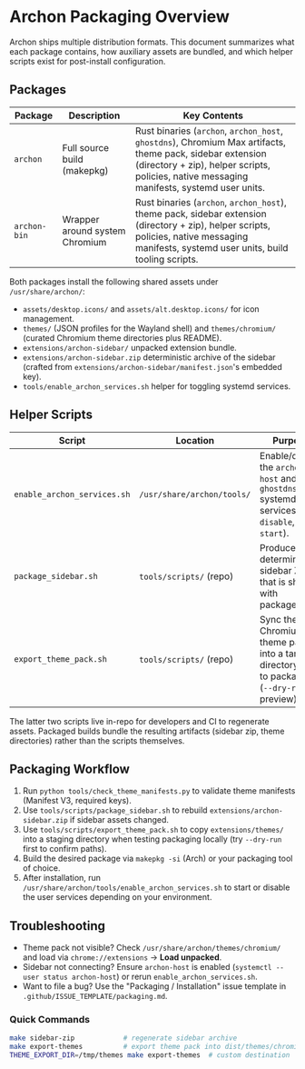 # Archon Packaging Overview

Archon ships multiple distribution formats. This document summarizes what each package contains, how auxiliary assets are bundled, and which helper scripts exist for post-install configuration.

## Packages

| Package | Description | Key Contents |
| --- | --- | --- |
| `archon` | Full source build (makepkg) | Rust binaries (`archon`, `archon_host`, `ghostdns`), Chromium Max artifacts, theme pack, sidebar extension (directory + zip), helper scripts, policies, native messaging manifests, systemd user units. |
| `archon-bin` | Wrapper around system Chromium | Rust binaries (`archon`, `archon_host`), theme pack, sidebar extension (directory + zip), helper scripts, policies, native messaging manifests, systemd user units, build tooling scripts. |

Both packages install the following shared assets under `/usr/share/archon/`:

- `assets/desktop.icons/` and `assets/alt.desktop.icons/` for icon management.
- `themes/` (JSON profiles for the Wayland shell) and `themes/chromium/` (curated Chromium theme directories plus README).
- `extensions/archon-sidebar/` unpacked extension bundle.
- `extensions/archon-sidebar.zip` deterministic archive of the sidebar (crafted from `extensions/archon-sidebar/manifest.json`'s embedded key).
- `tools/enable_archon_services.sh` helper for toggling systemd services.

## Helper Scripts

| Script | Location | Purpose |
| --- | --- | --- |
| `enable_archon_services.sh` | `/usr/share/archon/tools/` | Enable/disable the `archon-host` and `ghostdns` systemd user services (`--disable`, `--no-start`). |
| `package_sidebar.sh` | `tools/scripts/` (repo) | Produce the deterministic sidebar ZIP that is shipped with packages. |
| `export_theme_pack.sh` | `tools/scripts/` (repo) | Sync the Chromium theme pack into a target directory prior to packaging (`--dry-run` preview). |

The latter two scripts live in-repo for developers and CI to regenerate assets. Packaged builds bundle the resulting artifacts (sidebar zip, theme directories) rather than the scripts themselves.

## Packaging Workflow

1. Run `python tools/check_theme_manifests.py` to validate theme manifests (Manifest V3, required keys).
2. Use `tools/scripts/package_sidebar.sh` to rebuild `extensions/archon-sidebar.zip` if sidebar assets changed.
3. Use `tools/scripts/export_theme_pack.sh` to copy `extensions/themes/` into a staging directory when testing packaging locally (try `--dry-run` first to confirm paths).
4. Build the desired package via `makepkg -si` (Arch) or your packaging tool of choice.
5. After installation, run `/usr/share/archon/tools/enable_archon_services.sh` to start or disable the user services depending on your environment.

## Troubleshooting

- Theme pack not visible? Check `/usr/share/archon/themes/chromium/` and load via `chrome://extensions` → **Load unpacked**.
- Sidebar not connecting? Ensure `archon-host` is enabled (`systemctl --user status archon-host`) or rerun `enable_archon_services.sh`.
- Want to file a bug? Use the "Packaging / Installation" issue template in `.github/ISSUE_TEMPLATE/packaging.md`.

### Quick Commands

```bash
make sidebar-zip            # regenerate sidebar archive
make export-themes          # export theme pack into dist/themes/chromium
THEME_EXPORT_DIR=/tmp/themes make export-themes  # custom destination
```
